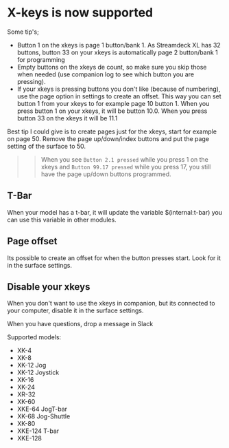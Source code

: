 # X-keys is now supported

Some tip's;
* Button 1 on the xkeys is page 1 button/bank 1. As Streamdeck XL has 32 buttons, button 33 on your xkeys is automatically page 2 button/bank 1 for programming
* Empty buttons on the xkeys de count, so make sure you skip those when needed (use companion log to see which button you are pressing).
* If your xkeys is pressing buttons you don't like (because of numbering), use the page option in settings to create an offset. This way you can set button 1 from your xkeys to for example page 10 button 1. When you press button 1 on your xkeys, it will be button 10.0. When you press button 33 on the xkeys it will be 11.1

Best tip I could give is to create pages just for the xkeys, start for example on page 50. Remove the page up/down/index buttons and put the page setting of the surface to 50.

>> When you see `Button 2.1 pressed` while you press 1 on the xkeys and `Button 99.17 pressed` while you press 17, you still have the page up/down buttons programmed.

## T-Bar ##
When your model has a t-bar, it will update the variable $(internal:t-bar) you can use this variable in other modules. 

## Page offset ##
Its possible to create an offset for when the button presses start. Look for it in the surface settings.

## Disable your xkeys ##
When you don't want to use the xkeys in companion, but its connected to your computer, disable it in the surface settings.

When you have questions, drop a message in Slack

Supported models:
* XK-4
* XK-8
* XK-12 Jog
* XK-12 Joystick
* XK-16
* XK-24
* XR-32
* XK-60
* XKE-64 JogT-bar
* XK-68 Jog-Shuttle
* XK-80
* XKE-124 T-bar
* XKE-128

		
	
